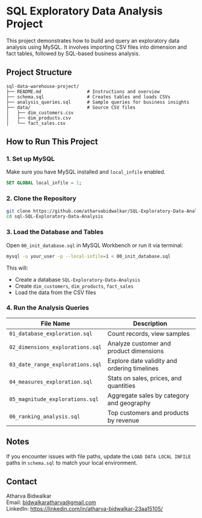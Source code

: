 # SQL Exploratory Data Analysis Project

This project demonstrates how to build and query an exploratory data analysis using MySQL. It involves importing CSV files into dimension and fact tables, followed by SQL-based business analysis.

## Project Structure

```
sql-data-warehouse-project/
├── README.md                 # Instructions and overview
├── schema.sql                # Creates tables and loads CSVs
├── analysis_queries.sql      # Sample queries for business insights
├── data/                     # Source CSV files
│   ├── dim_customers.csv
│   ├── dim_products.csv
│   └── fact_sales.csv
```

## How to Run This Project

### 1. Set up MySQL

Make sure you have MySQL installed and `local_infile` enabled.

```sql
SET GLOBAL local_infile = 1;
```

### 2. Clone the Repository

```bash
git clone https://github.com/atharvabidwalkar/SQL-Exploratory-Data-Analysis.git
cd sql-SQL-Exploratory-Data-Analysis
```

### 3. Load the Database and Tables

Open `00_init_database.sql` in MySQL Workbench or run it via terminal:

```bash
mysql -u your_user -p --local-infile=1 < 00_init_database.sql
```

This will:
- Create a database `SQL-Exploratory-Data-Analysis`
- Create `dim_customers`, `dim_products`, `fact_sales`
- Load the data from the CSV files

### 4. Run the Analysis Queries
| File Name                     | Description                                      |
|------------------------------|--------------------------------------------------|
| `01_database_exploration.sql`    | Count records, view samples                     |
| `02_dimensions_explorations.sql` | Analyze customer and product dimensions         |
| `03_date_range_explorations.sql` | Explore date validity and ordering timelines    |
| `04_measures_exploration.sql`    | Stats on sales, prices, and quantities          |
| `05_magnitude_explorations.sql`  | Aggregate sales by category and geography       |
| `06_ranking_analysis.sql`        | Top customers and products by revenue           |

## Notes

If you encounter issues with file paths, update the `LOAD DATA LOCAL INFILE` paths in `schema.sql` to match your local environment.

## Contact

Atharva Bidwalkar  
Email: bidwalkaratharva@gmail.com  
LinkedIn: https://linkedin.com/in/atharva-bidwalkar-23aa15105/
